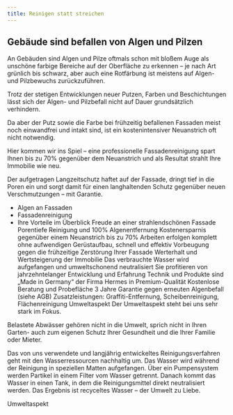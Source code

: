 ```yaml
---
title: Reinigen statt streichen​
---
```


## Gebäude sind befallen von Algen und Pilzen

An Gebäuden sind Algen und Pilze oftmals schon mit bloßem Auge als unschöne
farbige Bereiche auf der Oberfläche zu erkennen – je nach Art grünlich bis
schwarz, aber auch eine Rotfärbung ist meistens auf Algen- und Pilzbewuchs
zurückzuführen.

Trotz der stetigen Entwicklungen neuer Putzen, Farben und Beschichtungen lässt
sich der Algen- und Pilzbefall nicht auf Dauer grundsätzlich verhindern.

Da aber der Putz sowie die Farbe bei frühzeitig befallenen Fassaden meist noch
einwandfrei und intakt sind, ist ein kostenintensiver Neuanstrich oft nicht
notwendig.

Hier kommen wir ins Spiel – eine professionelle Fassadenreinigung spart Ihnen
bis zu 70% gegenüber dem Neuanstrich und als Resultat strahlt Ihre Immobilie wie
neu.

Der aufgetragen Langzeitschutz haftet auf der Fassade, dringt tief in die Poren
ein und sorgt damit für einen langhaltenden Schutz gegenüber neuen
Verschmutzungen – mit Garantie.

- Algen an Fassaden
- Fassadenreinigung
- Ihre Vorteile im Überblick Freude an einer strahlendschönen Fassade Porentiefe
  Reinigung und 100% Algenentfernung Kostenersparnis gegenüber einem Neuanstrich
  bis zu 70% Arbeiten erfolgen komplett ohne aufwendigen Gerüstaufbau, schnell
  und effektiv Vorbeugung gegen die frühzeitige Zerstörung Ihrer Fassade
  Werterhalt und Wertsteigerung der Immobilie Das verbrauchte Wasser wird
  aufgefangen und umweltschonend neutralisiert Sie profitieren von
  jahrzehntelanger Entwicklung und Erfahrung Technik und Produkte sind „Made in
  Germany“ der Firma Hermes in Premium-Qualität Kostenlose Beratung und
  Probefläche 3 Jahre Garantie gegen erneuten Algenbefall (siehe AGB)
  Zusatzleistungen: Graffiti-Entfernung, Scheibenreinigung, Flächenreinigung
  Umweltaspekt Der Umweltaspekt steht bei uns sehr stark im Fokus.

Belastete Abwässer gehören nicht in die Umwelt, sprich nicht in Ihren Garten-
auch zum eigenen Schutz Ihrer Gesundheit und die Ihrer Familie oder Mieter.

Das von uns verwendete und langjährig entwickeltes Reinigungsverfahren geht mit
den Wasserressourcen nachhaltig um. Das Wasser wird während der Reinigung in
speziellen Matten aufgefangen. Über ein Pumpensystem werden Partikel in einem
Filter vom Wasser getrennt. Danach kommt das Wasser in einen Tank, in dem die
Reinigungsmittel direkt neutralisiert werden. Das Ergebnis ist recyceltes Wasser
– der Umwelt zu Liebe.

Umweltaspekt
